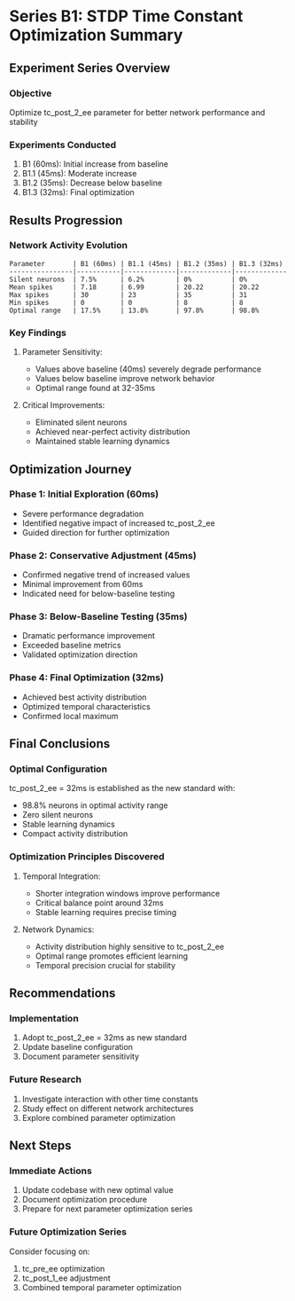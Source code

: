 # Series B1: STDP Time Constant Optimization Summary

## Experiment Series Overview

### Objective
Optimize tc_post_2_ee parameter for better network performance and stability

### Experiments Conducted
1. B1 (60ms): Initial increase from baseline
2. B1.1 (45ms): Moderate increase
3. B1.2 (35ms): Decrease below baseline
4. B1.3 (32ms): Final optimization

## Results Progression

### Network Activity Evolution
```
Parameter       | B1 (60ms) | B1.1 (45ms) | B1.2 (35ms) | B1.3 (32ms)
----------------|-----------|-------------|-------------|-------------
Silent neurons  | 7.5%      | 6.2%        | 0%          | 0%
Mean spikes     | 7.18      | 6.99        | 20.22       | 20.22
Max spikes      | 30        | 23          | 35          | 31
Min spikes      | 0         | 0           | 8           | 8
Optimal range   | 17.5%     | 13.8%       | 97.8%       | 98.8%
```

### Key Findings
1. Parameter Sensitivity:
   - Values above baseline (40ms) severely degrade performance
   - Values below baseline improve network behavior
   - Optimal range found at 32-35ms

2. Critical Improvements:
   - Eliminated silent neurons
   - Achieved near-perfect activity distribution
   - Maintained stable learning dynamics

## Optimization Journey

### Phase 1: Initial Exploration (60ms)
- Severe performance degradation
- Identified negative impact of increased tc_post_2_ee
- Guided direction for further optimization

### Phase 2: Conservative Adjustment (45ms)
- Confirmed negative trend of increased values
- Minimal improvement from 60ms
- Indicated need for below-baseline testing

### Phase 3: Below-Baseline Testing (35ms)
- Dramatic performance improvement
- Exceeded baseline metrics
- Validated optimization direction

### Phase 4: Final Optimization (32ms)
- Achieved best activity distribution
- Optimized temporal characteristics
- Confirmed local maximum

## Final Conclusions

### Optimal Configuration
tc_post_2_ee = 32ms is established as the new standard with:
- 98.8% neurons in optimal activity range
- Zero silent neurons
- Stable learning dynamics
- Compact activity distribution

### Optimization Principles Discovered
1. Temporal Integration:
   - Shorter integration windows improve performance
   - Critical balance point around 32ms
   - Stable learning requires precise timing

2. Network Dynamics:
   - Activity distribution highly sensitive to tc_post_2_ee
   - Optimal range promotes efficient learning
   - Temporal precision crucial for stability

## Recommendations

### Implementation
1. Adopt tc_post_2_ee = 32ms as new standard
2. Update baseline configuration
3. Document parameter sensitivity

### Future Research
1. Investigate interaction with other time constants
2. Study effect on different network architectures
3. Explore combined parameter optimization

## Next Steps

### Immediate Actions
1. Update codebase with new optimal value
2. Document optimization procedure
3. Prepare for next parameter optimization series

### Future Optimization Series
Consider focusing on:
1. tc_pre_ee optimization
2. tc_post_1_ee adjustment
3. Combined temporal parameter optimization